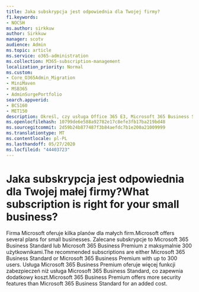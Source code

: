 ```yaml
---
title: Jaka subskrypcja jest odpowiednia dla Twojej firmy?
f1.keywords:
- NOCSH
ms.author: sirkkuw
author: Sirkkuw
manager: scotv
audience: Admin
ms.topic: article
ms.service: o365-administration
ms.collection: M365-subscription-management
localization_priority: Normal
ms.custom:
- Core_O365Admin_Migration
- MiniMaven
- MSB365
- AdminSurgePortfolio
search.appverid:
- BCS160
- MET150
description: Określ, czy usługa Office 365 E3, Microsoft 365 Business Standard lub Microsoft 365 Business Premium jest odpowiednia dla Twojej firmy.
ms.openlocfilehash: 10799de6e588a92782e17c8efe3fb17ba219bd48
ms.sourcegitcommit: 2d59b24b877487f3b84aefdc7b1e200a21009999
ms.translationtype: MT
ms.contentlocale: pl-PL
ms.lasthandoff: 05/27/2020
ms.locfileid: "44403723"
---
```

# <a name="what-subscription-is-right-for-your-small-business"></a><span data-ttu-id="3dd80-103">Jaka subskrypcja jest odpowiednia dla Twojej małej firmy?</span><span class="sxs-lookup"><span data-stu-id="3dd80-103">What subscription is right for your small business?</span></span>

<span data-ttu-id="3dd80-104">Firma Microsoft oferuje kilka planów dla małych firm.</span><span class="sxs-lookup"><span data-stu-id="3dd80-104">Microsoft offers several plans for small businesses.</span></span> <span data-ttu-id="3dd80-105">Zalecane subskrypcje to Microsoft 365 Business Standard lub Microsoft 365 Business Premium z maksymalnie 300 użytkownikami.</span><span class="sxs-lookup"><span data-stu-id="3dd80-105">The recommended subscriptions are either Microsoft 365 Business Standard or Microsoft 365 Business Premium with up to 300 users.</span></span> <span data-ttu-id="3dd80-106">Usługa Microsoft 365 Business Premium oferuje więcej funkcji zabezpieczeń niż usługa Microsoft 365 Business Standard, co zapewnia dodatkowy koszt.</span><span class="sxs-lookup"><span data-stu-id="3dd80-106">Microsoft 365 Business Premium offers more security features than Microsoft 365 Business Standard for an added cost.</span></span>
